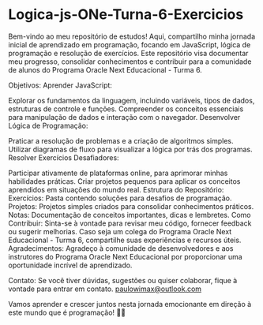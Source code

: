 # Logica-js-ONe-Turna-6-Exercicios
Bem-vindo ao meu repositório de estudos! Aqui, compartilho minha jornada inicial de aprendizado em programação, focando em JavaScript, lógica de programação e resolução de exercícios. Este repositório visa documentar meu progresso, consolidar conhecimentos e contribuir para a comunidade de alunos do Programa Oracle Next Educacional - Turma 6.

Objetivos:
Aprender JavaScript:

Explorar os fundamentos da linguagem, incluindo variáveis, tipos de dados, estruturas de controle e funções.
Compreender os conceitos essenciais para manipulação de dados e interação com o navegador.
Desenvolver Lógica de Programação:

Praticar a resolução de problemas e a criação de algoritmos simples.
Utilizar diagramas de fluxo para visualizar a lógica por trás dos programas.
Resolver Exercícios Desafiadores:

Participar ativamente de plataformas online, para aprimorar minhas habilidades práticas.
Criar projetos pequenos para aplicar os conceitos aprendidos em situações do mundo real.
Estrutura do Repositório:
Exercícios:
Pasta contendo soluções para desafios de programação.
Projetos:
Projetos simples criados para consolidar conhecimentos práticos.
Notas:
Documentação de conceitos importantes, dicas e lembretes.
Como Contribuir:
Sinta-se à vontade para revisar meu código, fornecer feedback ou sugerir melhorias.
Caso seja um colega do Programa Oracle Next Educacional - Turma 6, compartilhe suas experiências e recursos úteis.
Agradecimentos:
Agradeço à comunidade de desenvolvedores e aos instrutores do Programa Oracle Next Educacional por proporcionar uma oportunidade incrível de aprendizado.

Contato:
Se você tiver dúvidas, sugestões ou quiser colaborar, fique à vontade para entrar em contato.
paulowimax@outlook.com

Vamos aprender e crescer juntos nesta jornada emocionante em direção à este mundo que é programação! 🚀✨
